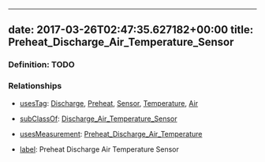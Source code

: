 
---
date: 2017-03-26T02:47:35.627182+00:00
title: Preheat_Discharge_Air_Temperature_Sensor
---
### Definition: TODO

### Relationships

* [usesTag](https://brickschema.org/schema/1.0/BrickFrame#usesTag): [Discharge](https://brickschema.org/schema/1.0/BrickTag#Discharge), [Preheat](https://brickschema.org/schema/1.0/BrickTag#Preheat), [Sensor](https://brickschema.org/schema/1.0/BrickTag#Sensor), [Temperature](https://brickschema.org/schema/1.0/BrickTag#Temperature), [Air](https://brickschema.org/schema/1.0/BrickTag#Air)

* [subClassOf](http://www.w3.org/2000/01/rdf-schema#subClassOf): [Discharge_Air_Temperature_Sensor](https://brickschema.org/schema/1.0/Brick#Discharge_Air_Temperature_Sensor)

* [usesMeasurement](https://brickschema.org/schema/1.0/BrickFrame#usesMeasurement): [Preheat_Discharge_Air_Temperature](https://brickschema.org/schema/1.0/Brick#Preheat_Discharge_Air_Temperature)

* [label](http://www.w3.org/2000/01/rdf-schema#label): Preheat Discharge Air Temperature Sensor
